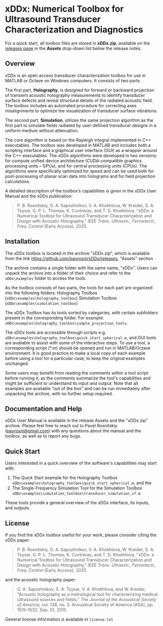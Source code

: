 # xDDx: Numerical Toolbox for Ultrasound Transducer Characterization and Diagnostics

For a quick start, all toolbox files are stored in **xDDx.zip**, available on the [releases page](https://github.com/pavrosni/xDDx/releases) in the **Assets** drop-down list below the release notes.

## Overview
xDDx is an open access transducer characterization toolbox for use in MATLAB or Octave on Windows computers. It consists of two parts. 

The first part, **Holography**, is designed for forward or backward projection of transient acoustic holography measurements to identify transducer surface defects and reveal structural details of the radiated acoustic field. The toolbox includes an automated procedure for correcting axes misalignments to optimize the visualization of transducer surface vibrations.

The second part, **Simulation**, utilizes the same projection algorithm as the first part to simulate fields radiated by user-defined transducer designs in a uniform medium without attenuation. 

The core algorithm is based on the Rayleigh integral implemented in C++ executables. The toolbox was developed in MATLAB and includes both a scripting interface and a graphical user interface (GUI) as a wrapper around the C++ executables. The xDDx algorithms were developed in two versions: for compute unified device architecture (CUDA-compatible graphics processing units – GPUs), and for central processing units (CPUs). The algorithms were specifically optimized for speed and can be used both for post-processing of planar scan data into holograms and for field projection calculations.

A detailed description of the toolbox’s capabilities is given in the xDDx User Manual and the xDDx publication:

> P. B. Rosnitskiy, O. A. Sapozhnikov, V. A. Khokhlova, W. Kreider, S. A. Tsysar, G. P. L. Thomas, K. Contreras, and T. D. Khokhlova, “xDDx: a Numerical Toolbox for Ultrasound Transducer Characterization and Design with Acoustic Holography,” _IEEE Trans. Ultrason., Ferroelectr., Freq. Control_ (Early Access), 2025.

## Installation 
The xDDx toolbox is located in the archive "xDDx.zip", which is available from the link https://github.com/pavrosni/xDDx/releases, "Assets" section

The archive contains a single folder with the same name, "xDDx". Users can unpack the archive into a folder of their choice and refer to the `xDDx\examples` folder to access the tools. 

As the toolbox consists of two parts, the tools for each part are organized into the following folders:
Holography Toolbox (`xDDx\examples\holography_toolbox`)
Simulation Toolbox (`xDDx\examples\simulation_toolbox`) 

The xDDx Toolbox has its tools sorted by categories, with certain subfolders present in the corresponding folder. For example:
`xDDx\examples\holography_toolbox\simple_projection_tools`.

The xDDx tools are accessible through scripts e.g. `xDDx\examples\holography_toolbox\quick_start_spherical.m`, and GUI tools are available to assist with some of the interactive steps. To use a tool, a corresponding script (*.m) should be opened and run in MATLAB/Octave environment. It is good practice to make a local copy of each example before using a tool for a particular case, to keep the original examples unchanged. 

Some users may benefit from reading the comments within a tool script before running it, as the comments summarize the tool's capabilities and might be sufficient to understand its input and output. Note that all examples are available “out of the box” and can be run immediately after unpacking the archive, with no further setup required.

## Documentation and Help
xDDx User Manual is available in the release Assets and the "xDDx.zip" archive. Please feel free to reach out to Pavel Rosnitskiy (pavrosni@gmail.com) with any questions about the manual and the toolbox, as well as to report any bugs.

## Quick Start
Users interested in a quick overview of the software's capabilities may start with:
1. The Quick Start example for the Holography Toolbox `xDDx\examples\holography_toolbox\quick_start_spherical.m`, and the 
2. The Single-Frequency Simulation Tool for the Simulation Toolbox `xDDx\examples\simulation_toolbox\transducer_simulation_sf.m`

These tools provide a general overview of the xDDx interface, its inputs, and outputs.

## License
If you find the xDDx toolbox useful for your work, please consider citing the xDDx paper:

> P. B. Rosnitskiy, O. A. Sapozhnikov, V. A. Khokhlova, W. Kreider, S. A. Tsysar, G. P. L. Thomas, K. Contreras, and T. D. Khokhlova, "xDDx: a Numerical Toolbox for Ultrasound Transducer Characterization and Design with Acoustic Holography," _IEEE Trans. Ultrason., Ferroelectr., Freq. Control_ (Early Access), 2025

and the acoustic holography paper:

> O. A. Sapozhnikov, S. A. Tsysar, V. A. Khokhlova, and W. Kreider, "Acoustic holography as a metrological tool for characterizing medical ultrasound sources and fields," _The Journal of the Acoustical Society of America_, vol. 138, no. 3. Acoustical Society of America (ASA), pp. 1515–1532, Sep. 01, 2015.

General license information is available in `license.txt`
